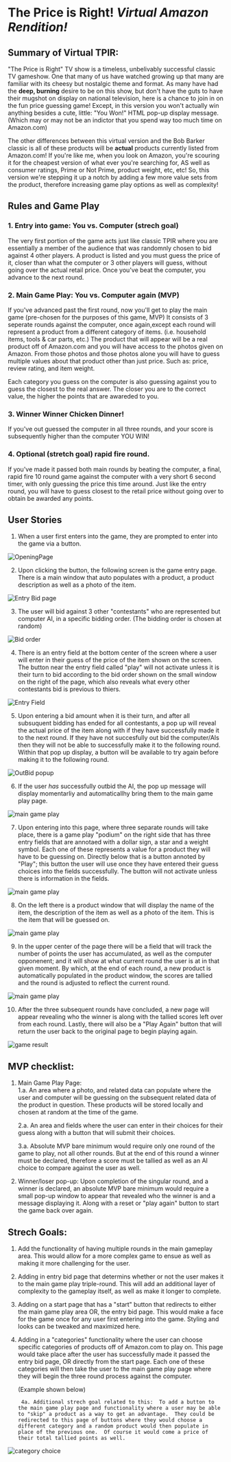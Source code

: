# The Price is Right! *Virtual Amazon Rendition!*


## Summary of Virtual TPIR:
"The Price is Right" TV show is a timeless, unbelivably successful classic TV gameshow.  One that many of us have watched growing up that many are familiar with its cheesy but nostalgic theme and format.  As many have had the **deep, burning** desire to be on this show, but don't have the guts to have their mugshot on display on national television, here is a chance to join in on the fun price guessing game!  Except, in this version you won't actually win anything besides a cute, little: "You Won!" HTML pop-up display message. (Which may or may not be an indictor that you spend way too much time on Amazon.com)  

The other differences between this virtual version and the Bob Barker classic is all of these products will be **actual** products currently listed from Amazon.com!  If you're like me, when you look on Amazon, you're scouring it for the cheapest version of what ever you're searching for, AS well as consumer ratings, Prime or Not Prime, product weight, etc, etc!  So, this version we're stepping it up a notch by adding a few more value sets from the product, therefore increasing game play options as well as complexity!


## Rules and Game Play

### 1. Entry into game: You vs. Computer (strech goal)
The very first portion of the game acts just like classic TPIR where you are essentially a member of the audience that was randomnly chosen to bid against 4 other players.  A product is listed and you must guess the price of it, closer than what the computer or 3 other players will guess, without going over the actual retail price.  Once you've beat the computer, you advance to the next round. 

### 2. Main Game Play: You vs. Computer again (MVP)
If you've advanced past the first round, now you'll get to play the main game (pre-chosen for the purposes of this game, MVP)  It consists of 3 seperate rounds against the computer, once again,except each round will represent a product from a different category of items.  (i.e. household items, tools & car parts, etc.)  The product that will appear will be a real product off of Amazon.com and you will have access to the photos given on Amazon.  From those photos and those photos alone you will have to guess multiple values about that product other than just price.  Such as: price, review rating, and item weight.

Each category you guess on the computer is also guessing against you to guess the closest to the real answer.  The closer you are to the correct value, the higher the points that are awareded to you. 

### 3. Winner Winner Chicken Dinner!
If you've out guessed the computer in all three rounds, and your score is subsequently higher than the computer YOU WIN!  

### 4. Optional (stretch goal) rapid fire round.
If you've made it passed both main rounds by beating the computer, a final, rapid fire 10 round game against the computer with a very short 6 second timer, with only guessing the price this time around.  Just like the entry round, you will have to guess closest to the retail price without going over to obtain be awarded any points.


## User Stories 

1. When a user first enters into the game, they are prompted to enter into the game via a button.  

![OpeningPage](imgs/opening-page.png)


2. Upon clicking the button, the following screen is the game entry page.  There is a main window that auto populates with a product, a product description as well as a photo of the item.  

![Entry Bid page](imgs/Entry-bid-page.png)


3. The user will bid against 3 other "contestants" who are represented but computer AI, in a specific bidding order.  (The bidding order is chosen at random) 

![Bid order ](imgs/Contestant-bid-order.png)

4. There is an entry field at the bottom center of the screen where a user will enter in their guess of the price of the item shown on the screen.  The button near the entry field called "play" will not activate unless it is their turn to bid according to the bid order shown on the small window on the right of the page, which also reveals what every other contestants bid is previous to thiers.

![Entry Field  ](imgs/entry-field-page.png)


5. Upon entering a bid amount when it is their turn, and after all subsuquent bidding has ended for all contestants, a pop up will reveal the actual price of the item along with if they have successfully made it to the next round. If they have not succesfully out bid the computer/AIs then they will not be able to successfully make it to the following round.  Within that pop up display, a button will be available to try again before making it to the following round. 



![OutBid popup](imgs/OutBid.png)


6. If the user *has* successfully outbid the AI, the pop up message will display momentarliy and automaticallhy bring them to the main game play page.


![main game play](imgs/main-game-play.png)

7. Upon entering into this page, where three separate rounds will take place, there is a game play "podium" on the right side that has three entry fields that are annotaed with a dollar sign, a star and a weight symbol.   Each one of these represents a value for a product they will have to be guessing on.  Directly below that is a button annoted by "Play"; this button the user will use once they have entered their guess choices into the fields successfully.  The button will not activate unless there is information in the fields.

![main game play](imgs/MGP-entry-field.png)

8. On the left there is a product window that will display the name of the item, the description of the item as well as a photo of the item.  This is the item that will be guessed on.  

![main game play](imgs/MGP-product-win.png)

9. In the upper center of the page there will be a field that will track the number of points the user has accumulated, as well as the computer opponenent; and it will show at what current round the user is at in that given moment.  By which, at the end of each round, a new product is automatically populated in the product window, the scores are tallied and the round is adjusted to reflect the current round.

![main game play](imgs/MGP-score.png)

10.  After the three subsequent rounds have concluded, a new page will appear revealing who the winner is along with the tallied scores left over from each round.  Lastly, there will also be a "Play Again" button that will return the user back to the original page to begin playing again. 


![game result](imgs/game-result-page.png)




## MVP checklist: 

1. Main Game Play Page:  
    1.a. An area where a photo, and related data can populate where the user and computer will be guessing on the subsequent related data of the product in question.   These products will be stored locally and chosen at random at the time of the game.  

    2.a.  An area and fields where the user can enter in their choices for their guess along with a button that will submit their choices.  

    3.a. Absolute MVP bare minimum would require only one round of the game to play, not all other rounds.  But at the end of this round a winner must be declared, therefore a score must be tallied as well as an AI choice to compare against the user as well.  

2. Winner/loser pop-up: Upon completion of the singular round, and a winner is declared, an absolute MVP bare minimum would require a small pop-up window to appear that revealed who the winner is and a message displaying it.  Along with a reset or "play again" button to start the game back over again.  



## Strech Goals: 


1. Add the functionality of having multiple rounds in the main gameplay area.  This would allow for a more complex game to ensue as well as making it more challenging for the user.  

2. Adding in entry bid page that determins whether or not the user makes it to the main game play triple-round.  This will add an additional layer of complexity to the gameplay itself, as well as make it longer to complete.  

3. Adding on a start page that has a "start" button that redirects to either the main game play area OR, the entry bid page.  This would make a face for the game once for any user first entering into the game.  Styling and looks can be tweaked and maximized here. 

4. Adding in a "categories" functionality where the user can choose specific categories of products off of Amazon.com to play on.  This page would take place after the user has successfully made it passed the entry bid page, OR directly from the start page.  Each one of these categories will then take the user to the main game play page where they will begin the three round process against the computer.

   (Example shown below)

        4a. Additional strech goal related to this:  To add a button to the main game play page and functionality where a user may be able to "skip" a product as a way to get an advantage.  They could be redirected to this page of buttons where they would choose a different category and a random product would then populate in place of the previous one.  Of course it would come a price of their total tallied points as well.


![category choice](imgs/category-choice-page.png)
